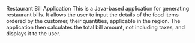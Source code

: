 Restaurant Bill Application
This is a Java-based application for generating restaurant bills.
It allows the user to input the details of the food items ordered by 
the customer, their quantities,  applicable in the region.
The application then calculates the total bill amount, not including taxes, 
and displays it to the user.
